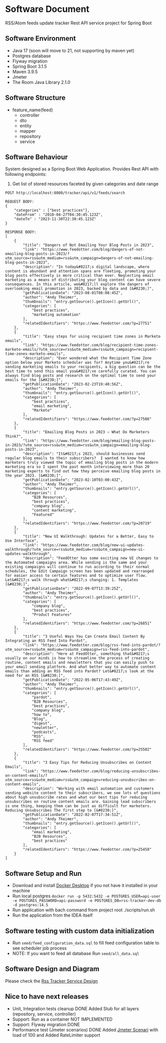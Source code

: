 # Software Document
RSS/Atom feeds update tracker Rest API service project for Spring Boot

## Software Environment

- Java 17 (soon will move to 21, not supporting by maven yet)
- Postgres database
- Flyway migration
- Spring Boot 3.1.5
- Maven 3.9.5
- Jmeter
- The Room Java Library 2.1.0

## Software Structure
- feature_name(feed) 
  - controller
  - dto
  - entity
  - mapper
  - repository
  - service

## Software Behaviour
System designed as a Spring Boot Web Application. Provides Rest API with following endpoints:

1. Get list of stored resources faceted by given categories and date range
``` 
POST http://localhost:8080/tracker/api/v1/feeds/search

REQUEST BODY:
{
    "categories" : ["best practices"],
    "dateFrom" : "2010-04-27T04:30:45.123Z",
    "dateTo" : "2023-11-30T22:30:45.123Z"
}
    
RESPONSE BODY:
[
    {
        "title": "Dangers of Not Emailing Your Blog Posts in 2023",
        "link": "https://www.feedotter.com/blog/dangers-of-not-emailing-blog-posts-in-2023/?utm_source=rss&utm_medium=rss&utm_campaign=dangers-of-not-emailing-blog-posts-in-2023",
        "description": "In today&#8217;s digital landscape, where content is abundant and attention spans are fleeting, promoting your blog posts effectively is more critical than ever. Neglecting email marketing as a means of distributing your blog content can have severe consequences. In this article, we&#8217;ll explore the dangers of overlooking email promotion in 2023, backed by data and [&#8230;]",
        "getPublicationDate": "2023-08-01T08:08:45Z",
        "author": "Andy Theimer",
        "thumbnails": "entry.getSource().getIcon().getUrl()",
        "categories": [
            "best practices",
            "marketing automation"
        ],
        "relatedIdentifiers": "https://www.feedotter.com/?p=27751"
    },
    {
        "title": "Easy steps for using recipient time zones in Marketo emails",
        "link": "https://www.feedotter.com/blog/recipient-time-zones-marketo-emails/?utm_source=rss&utm_medium=rss&utm_campaign=recipient-time-zones-marketo-emails",
        "description": "Ever wondered what the Recipient Time Zone option below your Marketo scheduler was for? Anytime you&#8217;re sending marketing emails to your recipients, a big question can be the best time to send this email you&#8217;ve carefully curated. You can always find blog posts and research on the optimal time to send your emails for the [&#8230;]",
        "getPublicationDate": "2023-02-23T19:40:56Z",
        "author": "Andy Theimer",
        "thumbnails": "entry.getSource().getIcon().getUrl()",
        "categories": [
            "best practices",
            "email marketing",
            "Marketo"
        ],
        "relatedIdentifiers": "https://www.feedotter.com/?p=27586"
    },
    {
        "title": "Emailing Blog Posts in 2023 – What Do Marketers Think?",
        "link": "https://www.feedotter.com/blog/emailing-blog-posts-in-2023/?utm_source=rss&utm_medium=rss&utm_campaign=emailing-blog-posts-in-2023",
        "description": "It&#8217;s 2023, should businesses send regular blog emails to their subscribers?  I wanted to know how marketers truly viewed the topic of emailing blog posts in the modern marketing era so I spent the past month interviewing more than 20 marketing experts to find out how they perceive emailing blog posts in the year 2023. [&#8230;]",
        "getPublicationDate": "2023-02-10T03:00:43Z",
        "author": "Andy Theimer",
        "thumbnails": "entry.getSource().getIcon().getUrl()",
        "categories": [
            "B2B Resources",
            "best practices",
            "company blog",
            "content marketing",
            "Featured"
        ],
        "relatedIdentifiers": "https://www.feedotter.com/?p=20719"
    },
    {
        "title": "New UI Walkthrough: Updates for a Better, Easy to Use Interface",
        "link": "https://www.feedotter.com/blog/new-ui-updates-walkthrough/?utm_source=rss&utm_medium=rss&utm_campaign=new-ui-updates-walkthrough",
        "description": "FeedOtter has some exciting new UI changes to the Automated campaigns area. While sending is the same and your existing campaigns will continue to run according to their normal schedules, the Edit Campaign screen has been updated and rearranged for easier access to certain features and to optimize user flow. Let&#8217;s walk through what&#8217;s changing: 1. Templates [&#8230;]",
        "getPublicationDate": "2022-09-07T13:39:25Z",
        "author": "Andy Theimer",
        "thumbnails": "entry.getSource().getIcon().getUrl()",
        "categories": [
            "company blog",
            "best practices",
            "Product Features"
        ],
        "relatedIdentifiers": "https://www.feedotter.com/?p=26851"
    },
    {
        "title": "3 Useful Ways You Can Create Email Content By Integrating an RSS Feed Into Pardot",
        "link": "https://www.feedotter.com/blog/rss-feed-into-pardot/?utm_source=rss&utm_medium=rss&utm_campaign=rss-feed-into-pardot",
        "description": "Here at FeedOtter, something that&#8217;s usually on our minds is how to streamline the process of creating routine, content emails and newsletters that you can easily push to your email sending platform. And what better way to automate content emails than adding an RSS feed into Pardot? Let&#8217;s look at the need for an RSS [&#8230;]",
        "getPublicationDate": "2022-05-06T17:43:49Z",
        "author": "Andy Theimer",
        "thumbnails": "entry.getSource().getIcon().getUrl()",
        "categories": [
            "pardot",
            "B2B Resources",
            "best practices",
            "company blog",
            "how to",
            "Blog",
            "digest",
            "newletter",
            "podcasts",
            "RSS",
            "RSS feed"
        ],
        "relatedIdentifiers": "https://www.feedotter.com/?p=25502"
    },
    {
        "title": "3 Easy Tips for Reducing Unsubscribes on Content Emails",
        "link": "https://www.feedotter.com/blog/reducing-unsubscribes-on-content-emails/?utm_source=rss&utm_medium=rss&utm_campaign=reducing-unsubscribes-on-content-emails",
        "description": "Working with email automation and customers sending website content to their subscribers, we see lots of questions about high unsubscribe rates and what our best tips for reducing unsubscribes on routine content emails are. Gaining lead subscribers is one thing, keeping them can be just as difficult for marketers.  Reducing Unsubscribes The first step to [&#8230;]",
        "getPublicationDate": "2022-02-07T17:34:51Z",
        "author": "Andy Theimer",
        "thumbnails": "entry.getSource().getIcon().getUrl()",
        "categories": [
            "email marketing",
            "B2B Resources",
            "best practices"
        ],
        "relatedIdentifiers": "https://www.feedotter.com/?p=25458"
    }
]
```

## Software Setup and Run
- Download and install [Docker Desktop](https://www.docker.com/products/docker-desktop/) if you not have it installed in your machine
- Run local postgres ```docker run -p 5432:5432 -e POSTGRES_USER=api-user  -e POSTGRES_PASSWORD=api-password -e POSTGRES_DB=rss-tracker-dev-db -d postgres:14.5```
- Run application with bach command from project root ./scripts/run.sh
- Run the application from the IDEA itself

## Software testing with custom data initialization
- Run `seed/feed_configuration_data.sql` to fill feed configuration table to see scheduler job process
- NOTE: If you want to feed all database Run `seed/all_data.sql`

## Software Design and Diagram
Please check the [Rss Tracker Service Design](design/rss-tracker-service-draft-design-flow.drawio)

## Nice to have next releases
- Unit, Integration tests cleanup           DONE Added Stub for all layers (repository, service, controller)
- Support: Run as a container               NOT IMPLEMENTED
- Support: Flyway migration                 DONE
- Performance test (Jmeter scenarios)       DONE Added [Jmeter Scenari](Jmeter/search-) with load of 100 and Added RateLimiter support

